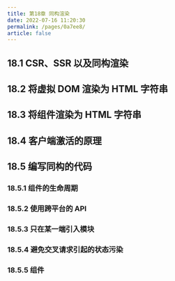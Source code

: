 ```yaml
---
title: 第18章 同构渲染
date: 2022-07-16 11:20:30
permalink: /pages/0a7ee8/
article: false
---
```

## 18.1 CSR、SSR 以及同构渲染

## 18.2 将虚拟 DOM 渲染为 HTML 字符串

## 18.3 将组件渲染为 HTML 字符串

## 18.4 客户端激活的原理

## 18.5 编写同构的代码

### 18.5.1 组件的生命周期

### 18.5.2 使用跨平台的 API

### 18.5.3 只在某一端引入模块

### 18.5.4 避免交叉请求引起的状态污染

### 18.5.5 组件